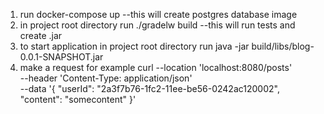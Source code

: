 1. run docker-compose up --this will create postgres database image
2. in project root directory run ./gradelw build --this will run tests and create .jar
3. to start application in project root directory run java -jar build/libs/blog-0.0.1-SNAPSHOT.jar
4. make a request for example curl --location 'localhost:8080/posts' \
--header 'Content-Type: application/json' \
--data '{
    "userId": "2a3f7b76-1fc2-11ee-be56-0242ac120002",
    "content": "somecontent"
}'
